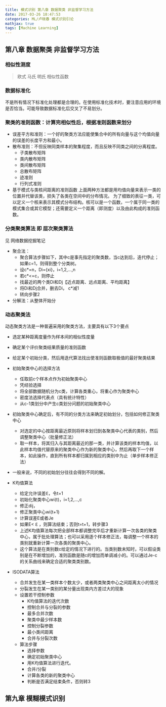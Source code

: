 ```yaml
---
title: 模式识别 第八章 数据聚类 非监督学习方法
date: 2017-03-26 18:47:53
categories: ML/卢晓春 模式识别引论
mathjax: true
tags: [Machine Learning]
---
```

<!--more-->

## 第八章 数据聚类 非监督学习方法
### 相似性测度
>    欧式
    马氏
    明氏
    相似性函数

### 数据标准化
不是所有情况下标准化处理都是合理的。在使用标准化技术时，要注意应用的环境是否恰当。可能导致数据标准化后交叉了不易划分。

### 聚类的准则函数：计算完相似性后，根据准则函数来划分
* 误差平方和准则：一个好的聚类方法应能使集合中的所有向量与这个均值向量的误差的长度平方和最小。
* 散布准则：不但反映同类样本的聚集程度，而且反映不同类之间的分离程度。
    * 子类散布矩阵
    * 类内散布矩阵
    * 类间散布矩阵
    * 总散布矩阵
    * 迹准则
    * 行列式准则
* 基于模式与类核间距离的准则函数
上面两种方法都是用均值向量来表示一类的位置并代替该类，损失了各类在空间中的分布情况。
为了细致的表征一类，可以定义一个核来表示其模式分布结构。核可以是一个函数，一个属于同一类的模式集合或其它模型；还需要定义一个距离（即测度）以及由此构成的准则函数。

### 分类聚类算法 即 层次聚类算法 
见 网络数据挖掘笔记

* 聚合法：
    * 聚合算法步骤如下，其中c是事先指定的聚类数，当c达到后，迭代停止；如果c=1，则得到整个分类树。
    * 设c*=n，Di={xi}，i=1,2,…,n
    * 若c*<=c，则停止
    * 找最近的两个类Di和Dj【近点距离、远点距离、平均距离】
    * 将Di和Dj合并，删去Di， c*减1
    * 转向步骤2
* 分解法：从整体开始分
### 动态聚类法
动态聚类方法是一种普遍采用的聚类方法，主要具有以下3个要点

* 选定某种距离度量作为样本间的相似性度量
* 确定某个评价聚类结果质量的准则函数
* 给定某个初始分类，然后用迭代算法找出使准则函数取极值的最好聚类结果

* 初始聚类中心的选择方法
    * 任取前c个样本点作为初始聚类中心
    * 凭经验选择
    * 将全部数据随机分为c类，计算各类重心，将重心作为聚类中心
    * 密度法选择代表点（具有统计特性）
    * 从c-1类划分中产生c类划分问题的初始聚类中心
* 初始聚类中心确定后，有不同的分类方法来确定初始划分，包括如何修正聚类中心
    * 对选定的中心按距离最近原则将样本划归到各聚类中心代表的类别，然后调整聚类中心（批量修正法）
    * 取一样本，将其归入与其距离最近的那一类，并计算该类的样本均值，以此样本均值代替原来的聚类中心作为新的聚类中心，然后再取下一个样本，如此操作，直到所有样本都归属到相应的类别中为止（单步样本修正法）
* 一般来说，不同的初始划分往往会得到不同的解。

* K均值算法
    * 给定允许误差ℇ，令t=1
    * 初始化聚类中心wi(t)，i=1,2,…,c
    * 修正dij，
    * 修正聚类中心wi(t+1)
    * 计算误差E或者Je
    * 如果E< ℇ ，则算法结束；否则t=t+1，转步骤3
    * 上述K均值算法每次把全部样本都调整完毕后才重新计算一次各类的聚类中心，属于批处理算法；也可以采用逐个样本修正法，每调整一个样本的类别就重新计算一次各类的聚类中心。
    * 这个算法是在类别数c给定的情况下进行的。当类别数未知时，可以假设类别是在不断增加的，准则函数是随c的增加而单调减小的。可以通过Je-c的关系曲线来确定合适的聚类类别数。

* ISODATA算法
    * 合并发生在某一类样本个数太少，或者两类聚类中心之间距离太小的情况
    * 分裂发生在某一类别的某分量出现类内方差过大的现象
    * 设置若干控制参数
        * K均值算法的迭代次数
        * 控制合并与分裂的参数
        * 最多合并次数
        * 聚类中最少样本数
        * 控制分裂参数
        * 最小类间距离
        * 合并与分裂次数
    * 算法步骤
        * 选择参数
        * 确定初始聚类中心
        * 用K均值算法进行迭代。
        * 合并/分裂
        * 计算各类的新的聚类中心
        * 判断是否满足结束条件，否则转3

## 第九章 模糊模式识别
